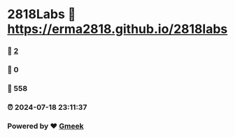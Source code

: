 # 2818Labs :link: https://erma2818.github.io/2818labs 
### :page_facing_up: [2](https://erma2818.github.io/2818labs/tag.html) 
### :speech_balloon: 0 
### :hibiscus: 558 
### :alarm_clock: 2024-07-18 23:11:37 
### Powered by :heart: [Gmeek](https://github.com/Meekdai/Gmeek)
